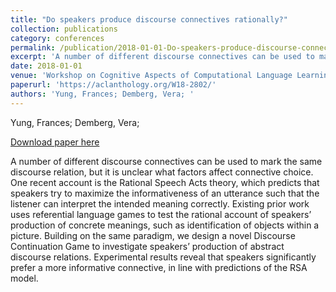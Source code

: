 ```yaml
---
title: "Do speakers produce discourse connectives rationally?"
collection: publications
category: conferences
permalink: /publication/2018-01-01-Do-speakers-produce-discourse-connectives
excerpt: 'A number of different discourse connectives can be used to mark the same discourse relation, but it is unclear what factors affect connective choice. One recent account is the Rational Speech Acts theory, which predicts that speakers try to maximize the informativeness of an utterance such that the listener can interpret the intended meaning correctly. Existing prior work uses referential language games to test the rational account of speakers’ production of concrete meanings, such as identification of objects within a picture. Building on the same paradigm, we design a novel Discourse Continuation Game to investigate speakers’ production of abstract discourse relations. Experimental results reveal that speakers significantly prefer a more informative connective, in line with predictions of the RSA model.'
date: 2018-01-01
venue: 'Workshop on Cognitive Aspects of Computational Language Learning and Processing @ ACL'
paperurl: 'https://aclanthology.org/W18-2802/'
authors: 'Yung, Frances; Demberg, Vera; '
---
```

Yung, Frances; Demberg, Vera; 

<a href='https://aclanthology.org/W18-2802/'>Download paper here</a>

A number of different discourse connectives can be used to mark the same discourse relation, but it is unclear what factors affect connective choice. One recent account is the Rational Speech Acts theory, which predicts that speakers try to maximize the informativeness of an utterance such that the listener can interpret the intended meaning correctly. Existing prior work uses referential language games to test the rational account of speakers’ production of concrete meanings, such as identification of objects within a picture. Building on the same paradigm, we design a novel Discourse Continuation Game to investigate speakers’ production of abstract discourse relations. Experimental results reveal that speakers significantly prefer a more informative connective, in line with predictions of the RSA model.
